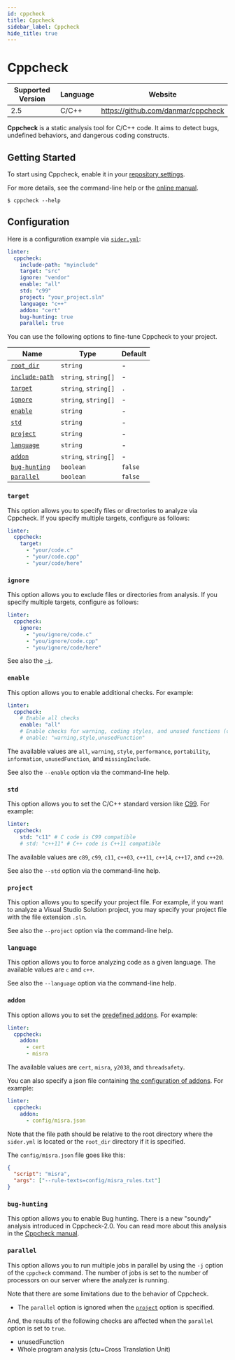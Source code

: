 ```yaml
---
id: cppcheck
title: Cppcheck
sidebar_label: Cppcheck
hide_title: true
---
```


# Cppcheck

| Supported Version | Language | Website                            |
| ----------------- | -------- | ---------------------------------- |
| 2.5               | C/C++    | https://github.com/danmar/cppcheck |

**Cppcheck** is a static analysis tool for C/C++ code. It aims to detect bugs, undefined behaviors, and dangerous coding constructs.

## Getting Started

To start using Cppcheck, enable it in your [repository settings](../../getting-started/repository-settings.md).

For more details, see the command-line help or the [online manual](https://github.com/danmar/cppcheck/blob/main/man/manual.md).

```console
$ cppcheck --help
```

## Configuration

Here is a configuration example via [`sider.yml`](../../getting-started/custom-configuration.md):

```yaml
linter:
  cppcheck:
    include-path: "myinclude"
    target: "src"
    ignore: "vendor"
    enable: "all"
    std: "c99"
    project: "your_project.sln"
    language: "c++"
    addon: "cert"
    bug-hunting: true
    parallel: true
```

You can use the following options to fine-tune Cppcheck to your project.

| Name                                                                                          | Type                 | Default |
| --------------------------------------------------------------------------------------------- | -------------------- | ------- |
| [`root_dir`](../../getting-started/custom-configuration.md#linteranalyzer_idroot_dir)         | `string`             | -       |
| [`include-path`](../../getting-started/custom-configuration.md#linteranalyzer_idinclude-path) | `string`, `string[]` | -       |
| [`target`](#target)                                                                           | `string`, `string[]` | `.`     |
| [`ignore`](#ignore)                                                                           | `string`, `string[]` | -       |
| [`enable`](#enable)                                                                           | `string`             | -       |
| [`std`](#std)                                                                                 | `string`             | -       |
| [`project`](#project)                                                                         | `string`             | -       |
| [`language`](#language)                                                                       | `string`             | -       |
| [`addon`](#addon)                                                                             | `string`, `string[]` | -       |
| [`bug-hunting`](#bug-hunting)                                                                 | `boolean`            | `false` |
| [`parallel`](#parallel)                                                                       | `boolean`            | `false` |

### `target`

This option allows you to specify files or directories to analyze via Cppcheck. If you specify multiple targets, configure as follows:

```yaml
linter:
  cppcheck:
    target:
      - "your/code.c"
      - "your/code.cpp"
      - "your/code/here"
```

### `ignore`

This option allows you to exclude files or directories from analysis.
If you specify multiple targets, configure as follows:

```yaml
linter:
  cppcheck:
    ignore:
      - "you/ignore/code.c"
      - "you/ignore/code.cpp"
      - "you/ignore/code/here"
```

See also the [`-i`](https://github.com/danmar/cppcheck/blob/main/man/manual.md#excluding-a-file-or-folder-from-checking).

### `enable`

This option allows you to enable additional checks. For example:

```yaml
linter:
  cppcheck:
    # Enable all checks
    enable: "all"
    # Enable checks for warning, coding styles, and unused functions (comma-separated)
    # enable: "warning,style,unusedFunction"
```

The available values are `all`, `warning`, `style`, `performance`, `portability`, `information`, `unusedFunction`, and `missingInclude`.

See also the `--enable` option via the command-line help.

### `std`

This option allows you to set the C/C++ standard version like [C99](https://en.wikipedia.org/wiki/C99). For example:

```yaml
linter:
  cppcheck:
    std: "c11" # C code is C99 compatible
    # std: "c++11" # C++ code is C++11 compatible
```

The available values are `c89`, `c99`, `c11`, `c++03`, `c++11`, `c++14`, `c++17`, and `c++20`.

See also the `--std` option via the command-line help.

### `project`

This option allows you to specify your project file.
For example, if you want to analyze a Visual Studio Solution project, you may specify your project file with the file extension `.sln`.

See also the `--project` option via the command-line help.

### `language`

This option allows you to force analyzing code as a given language. The available values are `c` and `c++`.

See also the `--language` option via the command-line help.

### `addon`

This option allows you to set the [predefined addons](https://github.com/danmar/cppcheck/tree/main/addons#readme). For example:

```yaml
linter:
  cppcheck:
    addon:
      - cert
      - misra
```

The available values are `cert`, `misra`, `y2038`, and `threadsafety`.

You can also specify a json file containing [the configuration of addons](https://github.com/danmar/cppcheck/blob/main/man/manual.md#running-addons). For example:

```yaml
linter:
  cppcheck:
    addon:
      - config/misra.json
```

Note that the file path should be relative to the root directory where the `sider.yml` is located or the `root_dir` directory if it is specified.

The `config/misra.json` file goes like this:

```json
{
  "script": "misra",
  "args": ["--rule-texts=config/misra_rules.txt"]
}
```

### `bug-hunting`

This option allows you to enable Bug hunting. There is a new "soundy" analysis introduced in Cppcheck-2.0. You can read more about this analysis in the [Cppcheck manual](https://github.com/danmar/cppcheck/blob/main/man/manual.md#bug-hunting).

### `parallel`

This option allows you to run multiple jobs in parallel by using the `-j` option of the `cppcheck` command. The number of jobs is set to the number of processors on our server where the analyzer is running.

Note that there are some limitations due to the behavior of Cppcheck.

- The `parallel` option is ignored when the [`project`](#project) option is specified.

And, the results of the following checks are affected when the `parallel` option is set to `true`.

- unusedFunction
- Whole program analysis (ctu=Cross Translation Unit)
